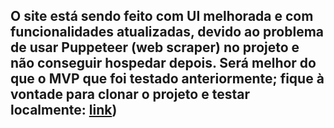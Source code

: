 ## O site está sendo feito com UI melhorada e com funcionalidades atualizadas, devido ao problema de usar Puppeteer (web scraper) no projeto e não conseguir hospedar depois. Será melhor do que o MVP que foi testado anteriormente; fique à vontade para clonar o projeto e testar localmente: [link](https://github.com/ArthurMueller31/spent-web-app))